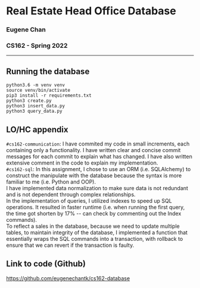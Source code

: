 # Real Estate Head Office Database
### Eugene Chan
### CS162 - Spring 2022
-----

## Running the database
```
python3.6 -m venv venv
source venv/bin/activate
pip3 install -r requirements.txt
python3 create.py
python3 insert_data.py
python3 query_data.py
```
## LO/HC appendix
`#cs162-communication`: I have commited my code in small increments, each containing only a functionality. I have written clear and concise commit messages for each commit to explain what has changed. I have also written extensive comment in the code to explain my implementation.  
`#cs162-sql`: In this assignment, I chose to use an ORM (i.e. SQLAlchemy) to construct the manipulate with the database because the syntax is more familiar to me (i.e. Python and OOP).  
I have implemented data normalization to make sure data is not redundant and is not dependent through complex relationships.  
In the implementation of queries, I utilized indexes to speed up SQL operations. It resulted in faster runtime (i.e. when running the first query, the time got shorten by 17% -- can check by commenting out the Index commands).  
To reflect a sales in the database, because we need to update multiple tables, to maintain integrity of the database, I implemented a function that essentially wraps the SQL commands into a transaction, with rollback to ensure that we can revert if the transaction is faulty.  

## Link to code (Github)
https://github.com/eugenechantk/cs162-database
